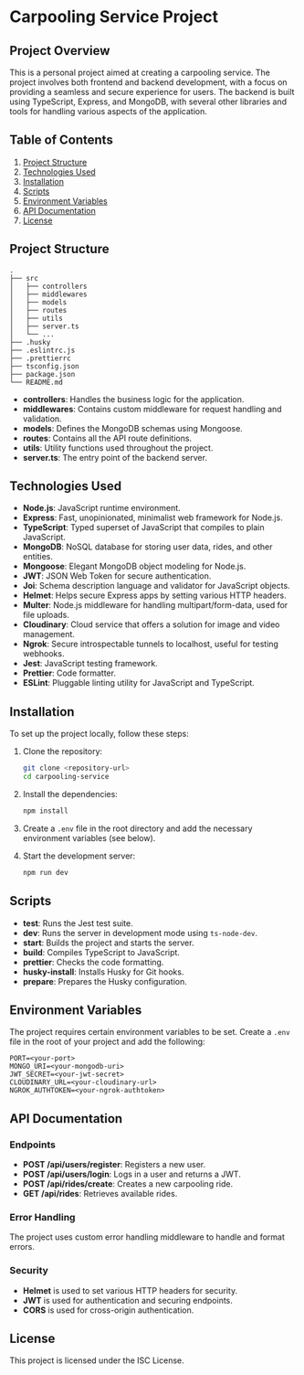 # Carpooling Service Project

## Project Overview

This is a personal project aimed at creating a carpooling service. The project involves both frontend and backend development, with a focus on providing a seamless and secure experience for users. The backend is built using TypeScript, Express, and MongoDB, with several other libraries and tools for handling various aspects of the application.

## Table of Contents

1. [Project Structure](#project-structure)
2. [Technologies Used](#technologies-used)
3. [Installation](#installation)
4. [Scripts](#scripts)
5. [Environment Variables](#environment-variables)
6. [API Documentation](#api-documentation)
7. [License](#license)

## Project Structure

```plaintext
.
├── src
│   ├── controllers
│   ├── middlewares
│   ├── models
│   ├── routes
│   ├── utils
│   ├── server.ts
│   └── ...
├── .husky
├── .eslintrc.js
├── .prettierrc
├── tsconfig.json
├── package.json
└── README.md
```

- **controllers**: Handles the business logic for the application.
- **middlewares**: Contains custom middleware for request handling and validation.
- **models**: Defines the MongoDB schemas using Mongoose.
- **routes**: Contains all the API route definitions.
- **utils**: Utility functions used throughout the project.
- **server.ts**: The entry point of the backend server.

## Technologies Used

- **Node.js**: JavaScript runtime environment.
- **Express**: Fast, unopinionated, minimalist web framework for Node.js.
- **TypeScript**: Typed superset of JavaScript that compiles to plain JavaScript.
- **MongoDB**: NoSQL database for storing user data, rides, and other entities.
- **Mongoose**: Elegant MongoDB object modeling for Node.js.
- **JWT**: JSON Web Token for secure authentication.
- **Joi**: Schema description language and validator for JavaScript objects.
- **Helmet**: Helps secure Express apps by setting various HTTP headers.
- **Multer**: Node.js middleware for handling multipart/form-data, used for file uploads.
- **Cloudinary**: Cloud service that offers a solution for image and video management.
- **Ngrok**: Secure introspectable tunnels to localhost, useful for testing webhooks.
- **Jest**: JavaScript testing framework.
- **Prettier**: Code formatter.
- **ESLint**: Pluggable linting utility for JavaScript and TypeScript.

## Installation

To set up the project locally, follow these steps:

1. Clone the repository:

   ```sh
   git clone <repository-url>
   cd carpooling-service
   ```

2. Install the dependencies:

   ```sh
   npm install
   ```

3. Create a `.env` file in the root directory and add the necessary environment variables (see below).

4. Start the development server:
   ```sh
   npm run dev
   ```

## Scripts

- **test**: Runs the Jest test suite.
- **dev**: Runs the server in development mode using `ts-node-dev`.
- **start**: Builds the project and starts the server.
- **build**: Compiles TypeScript to JavaScript.
- **prettier**: Checks the code formatting.
- **husky-install**: Installs Husky for Git hooks.
- **prepare**: Prepares the Husky configuration.

## Environment Variables

The project requires certain environment variables to be set. Create a `.env` file in the root of your project and add the following:

```plaintext
PORT=<your-port>
MONGO_URI=<your-mongodb-uri>
JWT_SECRET=<your-jwt-secret>
CLOUDINARY_URL=<your-cloudinary-url>
NGROK_AUTHTOKEN=<your-ngrok-authtoken>
```

## API Documentation

### Endpoints

- **POST /api/users/register**: Registers a new user.
- **POST /api/users/login**: Logs in a user and returns a JWT.
- **POST /api/rides/create**: Creates a new carpooling ride.
- **GET /api/rides**: Retrieves available rides.

### Error Handling

The project uses custom error handling middleware to handle and format errors.

### Security

- **Helmet** is used to set various HTTP headers for security.
- **JWT** is used for authentication and securing endpoints.
- **CORS** is used for cross-origin authentication.

## License

This project is licensed under the ISC License.
